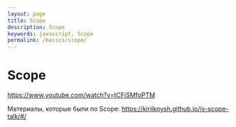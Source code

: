 ```yaml
---
layout: page
title: Scope
description: Scope
keywords: javascript, Scope
permalink: /basics/scope/
---
```


# Scope

https://www.youtube.com/watch?v=tCFjSMfoPTM

Материалы, которые были по Scope: https://kirilknysh.github.io/js-scope-talk/#/

